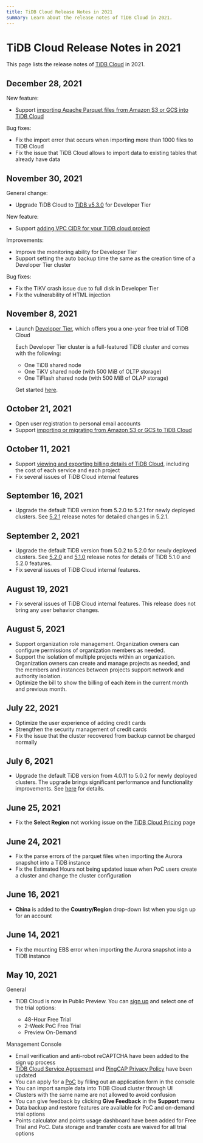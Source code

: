 ```yaml
---
title: TiDB Cloud Release Notes in 2021
summary: Learn about the release notes of TiDB Cloud in 2021.
---
```


# TiDB Cloud Release Notes in 2021

This page lists the release notes of [TiDB Cloud](https://www.pingcap.com/tidb-cloud/) in 2021.

## December 28, 2021

New feature:

* Support [importing Apache Parquet files from Amazon S3 or GCS into TiDB Cloud](/tidb-cloud/import-parquet-files.md)

Bug fixes:

* Fix the import error that occurs when importing more than 1000 files to TiDB Cloud
* Fix the issue that TiDB Cloud allows to import data to existing tables that already have data

## November 30, 2021

General change:

* Upgrade TiDB Cloud to [TiDB v5.3.0](https://docs.pingcap.com/tidb/stable/release-5.3.0) for Developer Tier

New feature:

* Support [adding VPC CIDR for your TiDB cloud project](/tidb-cloud/set-up-vpc-peering-connections.md)

Improvements:

* Improve the monitoring ability for Developer Tier
* Support setting the auto backup time the same as the creation time of a Developer Tier cluster

Bug fixes:

* Fix the TiKV crash issue due to full disk in Developer Tier
* Fix the vulnerability of HTML injection

## November 8, 2021

* Launch [Developer Tier](/tidb-cloud/select-cluster-tier.md#tidb-serverless), which offers you a one-year free trial of TiDB Cloud

    Each Developer Tier cluster is a full-featured TiDB cluster and comes with the following:

    * One TiDB shared node
    * One TiKV shared node (with 500 MiB of OLTP storage)
    * One TiFlash shared node (with 500 MiB of OLAP storage)

  Get started [here](/tidb-cloud/tidb-cloud-quickstart.md).

## October 21, 2021

* Open user registration to personal email accounts
* Support [importing or migrating from Amazon S3 or GCS to TiDB Cloud](/tidb-cloud/import-csv-files.md)

## October 11, 2021

* Support [viewing and exporting billing details of TiDB Cloud](/tidb-cloud/tidb-cloud-billing.md#billing-details), including the cost of each service and each project
* Fix several issues of TiDB Cloud internal features

## September 16, 2021

* Upgrade the default TiDB version from 5.2.0 to 5.2.1 for newly deployed clusters. See [5.2.1](https://docs.pingcap.com/tidb/stable/release-5.2.1) release notes for detailed changes in 5.2.1.

## September 2, 2021

* Upgrade the default TiDB version from 5.0.2 to 5.2.0 for newly deployed clusters. See [5.2.0](https://docs.pingcap.com/tidb/stable/release-5.2.0) and [5.1.0](https://docs.pingcap.com/tidb/stable/release-5.1.0) release notes for details of TiDB 5.1.0 and 5.2.0 features.
* Fix several issues of TiDB Cloud internal features.

## August 19, 2021

* Fix several issues of TiDB Cloud internal features. This release does not bring any user behavior changes.

## August 5, 2021

* Support organization role management. Organization owners can configure permissions of organization members as needed.
* Support the isolation of multiple projects within an organization. Organization owners can create and manage projects as needed, and the members and instances between projects support network and authority isolation.
* Optimize the bill to show the billing of each item in the current month and previous month.

## July 22, 2021

* Optimize the user experience of adding credit cards
* Strengthen the security management of credit cards
* Fix the issue that the cluster recovered from backup cannot be charged normally

## July 6, 2021

* Upgrade the default TiDB version from 4.0.11 to 5.0.2 for newly deployed clusters. The upgrade brings significant performance and functionality improvements. See [here](https://docs.pingcap.com/tidb/stable/release-5.0.0) for details.

## June 25, 2021

* Fix the **Select Region** not working issue on the [TiDB Cloud Pricing](https://www.pingcap.com/products/tidbcloud/pricing/) page

## June 24, 2021

* Fix the parse errors of the parquet files when importing the Aurora snapshot into a TiDB instance
* Fix the Estimated Hours not being updated issue when PoC users create a cluster and change the cluster configuration

## June 16, 2021

* **China** is added to the **Country/Region** drop-down list when you sign up for an account

## June 14, 2021

* Fix the mounting EBS error when importing the Aurora snapshot into a TiDB instance

## May 10, 2021

General

* TiDB Cloud is now in Public Preview. You can [sign up](https://tidbcloud.com/signup) and select one of the trial options:

    * 48-Hour Free Trial
    * 2-Week PoC Free Trial
    * Preview On-Demand

Management Console

* Email verification and anti-robot reCAPTCHA have been added to the sign up process
* [TiDB Cloud Service Agreement](https://pingcap.com/legal/tidb-cloud-services-agreement) and [PingCAP Privacy Policy](https://pingcap.com/legal/privacy-policy/) have been updated
* You can apply for a [PoC](/tidb-cloud/tidb-cloud-poc.md) by filling out an application form in the console
* You can import sample data into TiDB Cloud cluster through UI
* Clusters with the same name are not allowed to avoid confusion
* You can give feedback by clicking **Give Feedback** in the **Support** menu
* Data backup and restore features are available for PoC and on-demand trial options
* Points calculator and points usage dashboard have been added for Free Trial and PoC. Data storage and transfer costs are waived for all trial options
